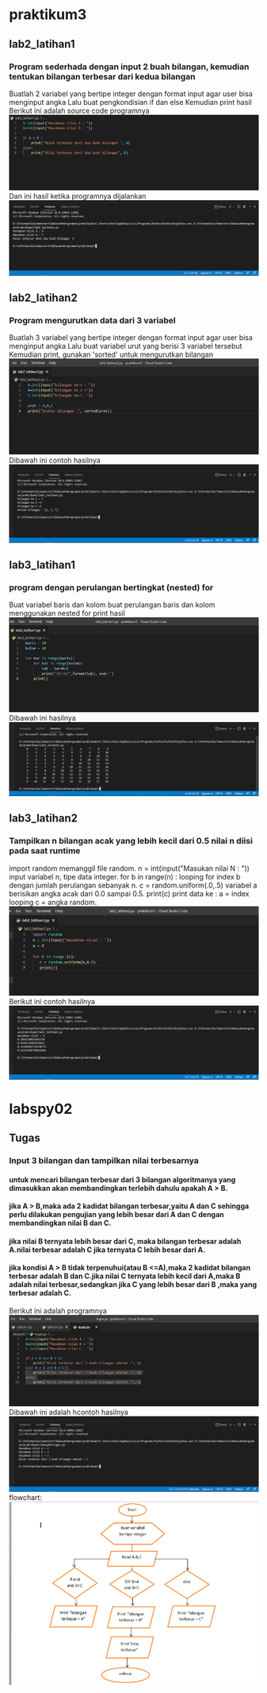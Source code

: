 # praktikum3

## lab2_latihan1
### Program sederhada dengan input 2 buah bilangan, kemudian tentukan bilangan terbesar dari kedua bilangan
Buatlah 2 variabel yang bertipe integer dengan format input agar user bisa menginput angka
Lalu buat pengkondisian if dan else
Kemudian print hasil
Berikut ini adalah source code programnya
![Gambar 1](ss/a.png)
Dan ini hasil ketika programnya dijalankan
![Gambar 2](ss/b.png)

## lab2_latihan2
### Program mengurutkan data dari 3 variabel
Buatlah 3 variabel yang bertipe integer dengan format input agar user bisa menginput angka
Lalu buat variabel urut yang berisi 3 variabel tersebut
Kemudian print, gunakan 'sorted' untuk mengurutkan bilangan
![Gambar 3](ss/c.png)
Dibawah ini contoh hasilnya
![Gambar 4](ss/d.png)

## lab3_latihan1
### program dengan perulangan bertingkat (nested) for
Buat variabel baris dan kolom
buat perulangan baris dan kolom menggunakan nested for
print hasil
![Gambar 5](ss/e.png)
Dibawah ini hasilnya
![Gambar 6](ss/f.png)

## lab3_latihan2
### Tampilkan n bilangan acak yang lebih kecil dari 0.5 nilai n diisi pada saat runtime
import random memanggil file random.
n = int(input("Masukan nilai N : ")) input variabel n, tipe data integer.
for b in range(n) : looping for index b dengan jumlah perulangan sebanyak n.
c = random.uniform(.0,.5) variabel a berisikan angka acak dari 0.0 sampai 0.5.
print(c) print data ke : a = index looping c = angka random.
![Gambar 7](ss/g.png)
Berikut ini contoh hasilnya
![Gambar 8](ss/h.png)

# labspy02
## Tugas
### Input 3 bilangan dan tampilkan nilai terbesarnya
#### untuk mencari bilangan terbesar dari 3 bilangan algoritmanya yang dimasukkan akan membandingkan terlebih dahulu apakah A > B.
#### jika A > B,maka ada 2 kadidat bilangan terbesar,yaitu A dan C sehingga perlu dilakukan pengujian yang lebih besar dari A dan C dengan membandingkan nilai B dan C. 
#### jika nilai B ternyata lebih besar dari C, maka bilangan terbesar adalah A.nilai terbesar adalah C jika ternyata C lebih besar dari A.
#### jika kondisi A > B tidak terpenuhui(atau B <=A),maka 2 kadidat bilangan terbesar adalah B dan C.jika nilai C ternyata lebih kecil dari A,maka B adalah nilai terbesar,sedangkan jika C yang lebih besar dari B ,maka yang terbesar adalah C.
Berikut ini adalah programnya
![Gambar 9](ss/i.png)
Dibawah ini adalah hcontoh hasilnya
![Gambar 8](ss/j.png)
flowchart:
![Gambar 8](ss/flowtugas.png)
